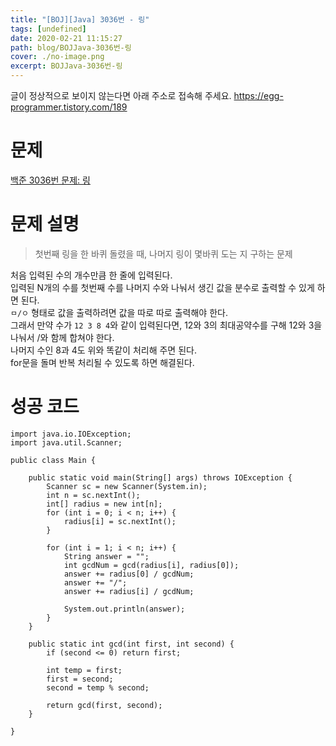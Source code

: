 ```yaml
---
title: "[BOJ][Java] 3036번 - 링"
tags: [undefined]
date: 2020-02-21 11:15:27
path: blog/BOJJava-3036번-링
cover: ./no-image.png
excerpt: BOJJava-3036번-링
---
```

글이 정상적으로 보이지 않는다면 아래 주소로 접속해 주세요.
https://egg-programmer.tistory.com/189
# 문제

[백준 3036번 문제: 링](https://www.acmicpc.net/problem/3036)

# 문제 설명

>  
> 첫번째 링을 한 바퀴 돌렸을 때, 나머지 링이 몇바퀴 도는 지 구하는 문제
> 

처음 입력된 수의 개수만큼 한 줄에 입력된다.  
입력된 N개의 수를 첫번째 수를 나머지 수와 나눠서 생긴 값을 분수로 출력할 수 있게 하면 된다.  
`` ㅁ/ㅇ `` 형태로 값을 출력하려면 값을 따로 따로 출력해야 한다.  
그래서 만약 수가 `` 12 3 8 4 ``와 같이 입력된다면, 12와 3의 최대공약수를 구해 12와 3을 나눠서 /와 함께 합쳐야 한다.  
나머지 수인 8과 4도 위와 똑같이 처리해 주면 된다.  
for문을 돌며 반복 처리될 수 있도록 하면 해결된다. 

# 성공 코드

<pre><code class="language-java">import java.io.IOException;
import java.util.Scanner;

public class Main {

    public static void main(String[] args) throws IOException {
        Scanner sc = new Scanner(System.in);
        int n = sc.nextInt();
        int[] radius = new int[n];
        for (int i = 0; i &lt; n; i++) {
            radius[i] = sc.nextInt();
        }

        for (int i = 1; i &lt; n; i++) {
            String answer = "";
            int gcdNum = gcd(radius[i], radius[0]);
            answer += radius[0] / gcdNum;
            answer += "/";
            answer += radius[i] / gcdNum;

            System.out.println(answer);
        }
    }

    public static int gcd(int first, int second) {
        if (second &lt;= 0) return first;

        int temp = first;
        first = second;
        second = temp % second;

        return gcd(first, second);
    }

}</code></pre>